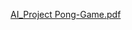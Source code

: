 [AI_Project Pong-Game.pdf](https://github.com/TanzinAhammad/Pong-Game/files/8008530/AI_Project-final.pdf)

